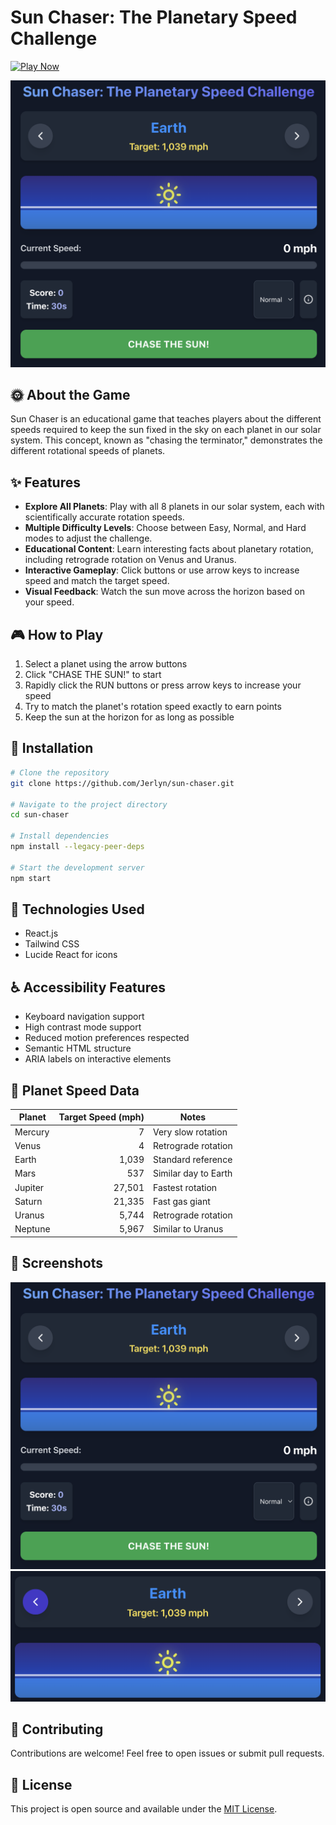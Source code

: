 # Sun Chaser: The Planetary Speed Challenge

[![Play Now](https://img.shields.io/badge/Play%20Now-brightgreen?style=for-the-badge)](https://jerlyn.github.io/sun-chaser)

![Sun Chaser Game](/screenshot.png)

## 🌞 About the Game

Sun Chaser is an educational game that teaches players about the different speeds required to keep the sun fixed in the sky on each planet in our solar system. This concept, known as "chasing the terminator," demonstrates the different rotational speeds of planets.

## ✨ Features

- **Explore All Planets**: Play with all 8 planets in our solar system, each with scientifically accurate rotation speeds.
- **Multiple Difficulty Levels**: Choose between Easy, Normal, and Hard modes to adjust the challenge.
- **Educational Content**: Learn interesting facts about planetary rotation, including retrograde rotation on Venus and Uranus.
- **Interactive Gameplay**: Click buttons or use arrow keys to increase speed and match the target speed.
- **Visual Feedback**: Watch the sun move across the horizon based on your speed.

## 🎮 How to Play

1. Select a planet using the arrow buttons
2. Click "CHASE THE SUN!" to start
3. Rapidly click the RUN buttons or press arrow keys to increase your speed
4. Try to match the planet's rotation speed exactly to earn points
5. Keep the sun at the horizon for as long as possible

## 🔧 Installation

```bash
# Clone the repository
git clone https://github.com/Jerlyn/sun-chaser.git

# Navigate to the project directory
cd sun-chaser

# Install dependencies
npm install --legacy-peer-deps

# Start the development server
npm start
```

## 🚀 Technologies Used

- React.js
- Tailwind CSS
- Lucide React for icons

## ♿ Accessibility Features

- Keyboard navigation support
- High contrast mode support
- Reduced motion preferences respected
- Semantic HTML structure
- ARIA labels on interactive elements

## 🧪 Planet Speed Data

| Planet  | Target Speed (mph) | Notes                   |
|---------|-------------------:|-------------------------|
| Mercury | 7                  | Very slow rotation      |
| Venus   | 4                  | Retrograde rotation     |
| Earth   | 1,039              | Standard reference      |
| Mars    | 537                | Similar day to Earth    |
| Jupiter | 27,501             | Fastest rotation        |
| Saturn  | 21,335             | Fast gas giant          |
| Uranus  | 5,744              | Retrograde rotation     |
| Neptune | 5,967              | Similar to Uranus       |

## 📸 Screenshots

![Gameplay Screenshot](/screenshot.png)
![Planet Selection](/planet.png)

## 🤝 Contributing

Contributions are welcome! Feel free to open issues or submit pull requests.

## 📝 License

This project is open source and available under the [MIT License](LICENSE).
